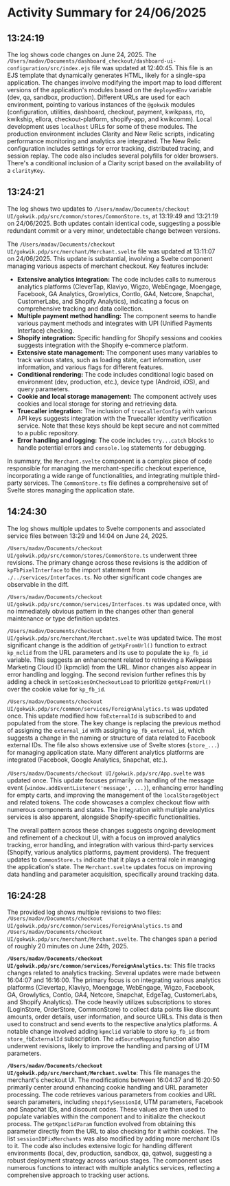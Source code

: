 # Activity Summary for 24/06/2025

## 13:24:19
The log shows code changes on June 24, 2025.  The `/Users/madav/Documents/dashboard_checkout/dashboard-ui-configuration/src/index.ejs` file was updated at 12:40:45. This file is an EJS template that dynamically generates HTML, likely for a single-spa application.  The changes involve modifying the import map to load different versions of the application's modules based on the `deployedEnv` variable (dev, qa, sandbox, production).  Different URLs are used for each environment, pointing to various instances of the  `@gokwik` modules (configuration, utilities, dashboard, checkout, payment, kwikpass, rto, kwikship, ellora, checkout-platform, shopify-app, and kwikcomm).  Local development uses `localhost` URLs for some of these modules.  The production environment includes Clarity and New Relic scripts, indicating performance monitoring and analytics are integrated.  The New Relic configuration includes settings for error tracking, distributed tracing, and session replay. The code also includes several polyfills for older browsers.  There's a conditional inclusion of a Clarity script based on the availability of a `clarityKey`.


## 13:24:21
The log shows two updates to `/Users/madav/Documents/checkout UI/gokwik.pdp/src/common/stores/CommonStore.ts`, at 13:19:49 and 13:21:19 on 24/06/2025.  Both updates contain identical code, suggesting a possible redundant commit or a very minor, undetectable change between versions.

The `/Users/madav/Documents/checkout UI/gokwik.pdp/src/merchant/Merchant.svelte` file was updated at 13:11:07 on 24/06/2025. This update is substantial, involving a Svelte component managing various aspects of merchant checkout. Key features include:

* **Extensive analytics integration:**  The code includes calls to numerous analytics platforms (CleverTap, Klaviyo, Wigzo, WebEngage, Moengage, Facebook, GA Analytics, Growlytics, Contlo, GA4, Netcore, Snapchat, CustomerLabs, and Shopify Analytics), indicating a focus on comprehensive tracking and data collection.
* **Multiple payment method handling:**  The component seems to handle various payment methods and integrates with UPI (Unified Payments Interface) checking.
* **Shopify integration:**  Specific handling for Shopify sessions and cookies suggests integration with the Shopify e-commerce platform.
* **Extensive state management:** The component uses many variables to track various states, such as loading state, cart information, user information, and various flags for different features.
* **Conditional rendering:** The code includes conditional logic based on environment (dev, production, etc.), device type (Android, iOS), and query parameters.
* **Cookie and local storage management:** The component actively uses cookies and local storage for storing and retrieving data.
* **Truecaller integration:** The inclusion of `truecallerConfig` with various API keys suggests integration with the Truecaller identity verification service.  Note that these keys should be kept secure and not committed to a public repository.
* **Error handling and logging:** The code includes `try...catch` blocks to handle potential errors and `console.log` statements for debugging.

In summary, the `Merchant.svelte` component is a complex piece of code responsible for managing the merchant-specific checkout experience, incorporating a wide range of functionalities, and integrating multiple third-party services. The `CommonStore.ts` file defines a comprehensive set of Svelte stores managing the application state.


## 14:24:30
The log shows multiple updates to Svelte components and associated service files between 13:29 and 14:04 on June 24, 2025.

`/Users/madav/Documents/checkout UI/gokwik.pdp/src/common/stores/CommonStore.ts` underwent three revisions.  The primary change across these revisions is the addition of  `kpFbPixelInterface` to the import statement from `./../services/Interfaces.ts`. No other significant code changes are observable in the diff.

`/Users/madav/Documents/checkout UI/gokwik.pdp/src/common/services/Interfaces.ts` was updated once, with no immediately obvious pattern in the changes other than general maintenance or type definition updates.

`/Users/madav/Documents/checkout UI/gokwik.pdp/src/merchant/Merchant.svelte` was updated twice.  The most significant change is the addition of  `getKpFromUrl()` function to extract `kp_mclid` from the URL parameters and its use to populate the `kp_fb_id` variable. This suggests an enhancement related to retrieving a Kwikpass Marketing Cloud ID (kpmclid) from the URL.  Minor changes also appear in error handling and logging.  The second revision further refines this by adding a check in `setCookiesOnCheckoutLoad` to prioritize `getKpFromUrl()` over the cookie value for `kp_fb_id`.

`/Users/madav/Documents/checkout UI/gokwik.pdp/src/common/services/ForeignAnalytics.ts` was updated once. This update modified how  `fbExternalId` is subscribed to and populated from the store.  The key change is replacing the previous method of assigning the `external_id` with assigning `kp_fb_external_id`, which suggests a change in the naming or structure of data related to Facebook external IDs.  The file also shows extensive use of Svelte stores (`store_...`) for managing application state.  Many different analytics platforms are integrated (Facebook, Google Analytics, Snapchat, etc.).

`/Users/madav/Documents/checkout UI/gokwik.pdp/src/App.svelte` was updated once.  This update focuses primarily on handling of the message event (`window.addEventListener('message', ...)`), enhancing error handling for empty carts, and improving the management of the `localStorageObject` and related tokens.  The code showcases a complex checkout flow with numerous components and states. The integration with multiple analytics services is also apparent, alongside Shopify-specific functionalities.


The overall pattern across these changes suggests ongoing development and refinement of a checkout UI, with a focus on improved analytics tracking, error handling, and integration with various third-party services (Shopify, various analytics platforms, payment providers).  The frequent updates to `CommonStore.ts` indicate that it plays a central role in managing the application's state.  The `Merchant.svelte` updates focus on improving data handling and parameter acquisition, specifically around tracking data.


## 16:24:28
The provided log shows multiple revisions to two files: `/Users/madav/Documents/checkout UI/gokwik.pdp/src/common/services/ForeignAnalytics.ts` and `/Users/madav/Documents/checkout UI/gokwik.pdp/src/merchant/Merchant.svelte`.  The changes span a period of roughly 20 minutes on June 24th, 2025.

**`/Users/madav/Documents/checkout UI/gokwik.pdp/src/common/services/ForeignAnalytics.ts`**: This file tracks changes related to analytics tracking.  Several updates were made between 16:04:07 and 16:16:00. The primary focus is on integrating various analytics platforms (Clevertap, Klaviyo, Moengage, WebEngage, Wigzo, Facebook, GA, Growlytics, Contlo, GA4, Netcore, Snapchat, EdgeTag, CustomerLabs, and Shopify Analytics).  The code heavily utilizes subscriptions to stores (LoginStore, OrderStore, CommonStore) to collect data points like discount amounts, order details, user information, and source URLs.  This data is then used to construct and send events to the respective analytics platforms.  A notable change involved adding `kpmclid` variable to store `kp_fb_id`  from `store_fbExternalId` subscription. The `adSourceMapping` function also underwent revisions, likely to improve the handling and parsing of UTM parameters.

**`/Users/madav/Documents/checkout UI/gokwik.pdp/src/merchant/Merchant.svelte`**: This file manages the merchant's checkout UI. The modifications between 16:04:37 and 16:20:50 primarily center around enhancing cookie handling and URL parameter processing.  The code retrieves various parameters from cookies and URL search parameters, including `shopifySessionId`, UTM parameters, Facebook and Snapchat IDs, and discount codes. These values are then used to populate variables within the component and to initialize the checkout process.  The `getKpmclidParam` function evolved from obtaining this parameter directly from the URL to also checking for it within cookies.  The list `sessionIDFixMerchants` was also modified by adding more merchant IDs to it.  The code also includes extensive logic for handling different environments (local, dev, production, sandbox, qa, qatwo), suggesting a robust deployment strategy across various stages.  The component uses numerous functions to interact with multiple analytics services, reflecting a comprehensive approach to tracking user actions.
